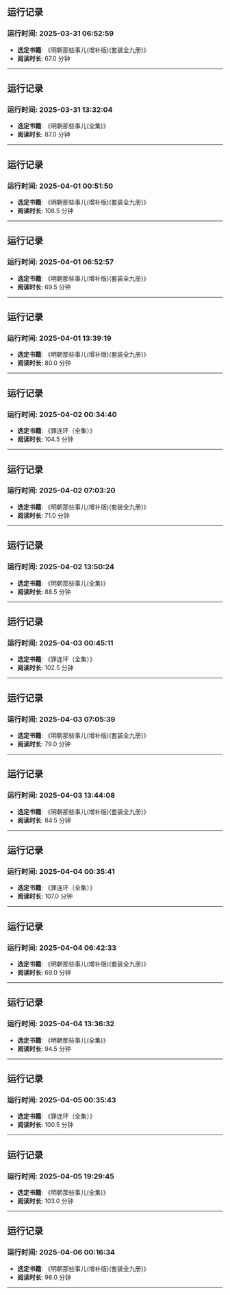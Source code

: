 ## 运行记录
### 运行时间: 2025-03-31 06:52:59
- **选定书籍**: 《明朝那些事儿(增补版)(套装全九册)》
- **阅读时长**: 67.0 分钟
------------------------------
## 运行记录
### 运行时间: 2025-03-31 13:32:04
- **选定书籍**: 《明朝那些事儿(全集)》
- **阅读时长**: 87.0 分钟
------------------------------
## 运行记录
### 运行时间: 2025-04-01 00:51:50
- **选定书籍**: 《明朝那些事儿(增补版)(套装全九册)》
- **阅读时长**: 108.5 分钟
------------------------------
## 运行记录
### 运行时间: 2025-04-01 06:52:57
- **选定书籍**: 《明朝那些事儿(增补版)(套装全九册)》
- **阅读时长**: 69.5 分钟
------------------------------
## 运行记录
### 运行时间: 2025-04-01 13:39:19
- **选定书籍**: 《明朝那些事儿(增补版)(套装全九册)》
- **阅读时长**: 80.0 分钟
------------------------------
## 运行记录
### 运行时间: 2025-04-02 00:34:40
- **选定书籍**: 《罪连环（全集）》
- **阅读时长**: 104.5 分钟
------------------------------
## 运行记录
### 运行时间: 2025-04-02 07:03:20
- **选定书籍**: 《明朝那些事儿(增补版)(套装全九册)》
- **阅读时长**: 71.0 分钟
------------------------------
## 运行记录
### 运行时间: 2025-04-02 13:50:24
- **选定书籍**: 《明朝那些事儿(全集)》
- **阅读时长**: 88.5 分钟
------------------------------
## 运行记录
### 运行时间: 2025-04-03 00:45:11
- **选定书籍**: 《罪连环（全集）》
- **阅读时长**: 102.5 分钟
------------------------------
## 运行记录
### 运行时间: 2025-04-03 07:05:39
- **选定书籍**: 《明朝那些事儿(增补版)(套装全九册)》
- **阅读时长**: 79.0 分钟
------------------------------
## 运行记录
### 运行时间: 2025-04-03 13:44:08
- **选定书籍**: 《明朝那些事儿(增补版)(套装全九册)》
- **阅读时长**: 84.5 分钟
------------------------------
## 运行记录
### 运行时间: 2025-04-04 00:35:41
- **选定书籍**: 《罪连环（全集）》
- **阅读时长**: 107.0 分钟
------------------------------
## 运行记录
### 运行时间: 2025-04-04 06:42:33
- **选定书籍**: 《明朝那些事儿(增补版)(套装全九册)》
- **阅读时长**: 69.0 分钟
------------------------------
## 运行记录
### 运行时间: 2025-04-04 13:36:32
- **选定书籍**: 《明朝那些事儿(全集)》
- **阅读时长**: 94.5 分钟
------------------------------
## 运行记录
### 运行时间: 2025-04-05 00:35:43
- **选定书籍**: 《罪连环（全集）》
- **阅读时长**: 100.5 分钟
------------------------------
## 运行记录
### 运行时间: 2025-04-05 19:29:45
- **选定书籍**: 《明朝那些事儿(全集)》
- **阅读时长**: 103.0 分钟
------------------------------
## 运行记录
### 运行时间: 2025-04-06 00:16:34
- **选定书籍**: 《明朝那些事儿(增补版)(套装全九册)》
- **阅读时长**: 98.0 分钟
------------------------------
